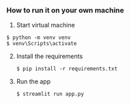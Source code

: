 ### How to run it on your own machine

1. Start virtual machine

  ```
  $ python -m venv venv
  $ venv\Scripts\activate
  ```

2. Install the requirements

   ```
   $ pip install -r requirements.txt
   ```

3. Run the app

   ```
   $ streamlit run app.py
   ```
